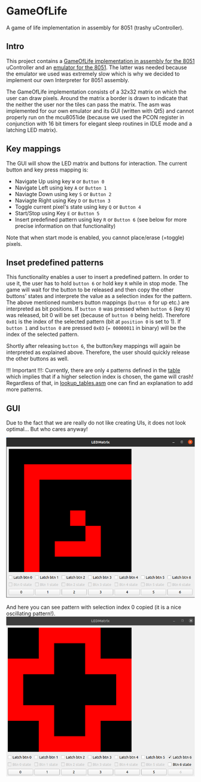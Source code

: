 # GameOfLife
A game of life implementation in assembly for 8051 (trashy uController).

## Intro
This project contains a [GameOfLife implementation in assembly for the 8051](https://github.com/keksklauer4/GameOfLife/blob/master/main/main.asm) uController and an [emulator for the 8051](https://github.com/keksklauer4/GameOfLife/tree/master/emulator). The latter was needed because the emulator we used was extremely slow which is why we decided to implement our own Interpreter for 8051 assembly.

The GameOfLife implementation consists of a 32x32 matrix on which the user can draw pixels. Around the matrix a border is drawn to indicate that the neither the user nor the tiles can pass the matrix.
The asm was implemented for our own emulator and its GUI (written with Qt5) and cannot properly run on the mcu8051ide (because we used the PCON register in conjunction with 16 bit timers for elegant sleep routines in IDLE mode and a latching LED matrix).

## Key mappings
The GUI will show the LED matrix and buttons for interaction. The current button and key press mapping is:
- Navigate Up using key ```W``` or ```Button 0```
- Navigate Left using key ```A``` or ```Button 1```
- Naviagte Down using key ```S``` or ```Button 2```
- Naviagte Right using Key ```D``` or ```Button 3```
- Toggle current pixel's state using key ```Q``` or ```Button 4```
- Start/Stop using Key ```E``` or ```Button 5```
- Insert predefined pattern using key ```R``` or ```Button 6``` (see below for more precise information on that functionality)

Note that when start mode is enabled, you cannot place/erase (=toggle) pixels.

## Inset predefined patterns
This functionality enables a user to insert a predefined pattern. In order to use it, the user has to hold ```button 6``` or hold key ```R``` while in stop mode.
The game will wait for the button to be released and then copy the other buttons' states and interprete the value as a selection index for the pattern.
The above mentioned numbers button mappings (```button 0``` for up etc.) are interpreted as bit positions. If ```button 0``` was pressed when ```button 6``` (key ```R```) was released, bit 0 will be set (because of ```button 0``` being held). Therefore ```0x01``` is the index of the selected pattern (bit at ```position 0``` is set to 1). If ```button 1``` and ```button 0``` are pressed ```0x03``` (```= 00000011``` in binary) will be the index of the selected pattern.

Shortly after releasing ```button 6```, the button/key mappings will again be interpreted as explained above. Therefore, the user should quickly release the other buttons as well.

!!! Important !!!:
Currently, there are only ```4``` patterns defined in the [table](https://github.com/keksklauer4/GameOfLife/blob/master/main/lookup_tables.asm#L132) which implies that if a higher selection index is chosen, the game will crash! Regardless of that, in [lookup_tables.asm](https://github.com/keksklauer4/GameOfLife/blob/master/main/lookup_tables.asm) one can find an explanation to add more patterns.

## GUI
Due to the fact that we are really do not like creating UIs, it does not look optimal... But who cares anyway!

![Emulator running GameOfLife with a classical Glider drawn.](https://github.com/keksklauer4/GameOfLife/blob/master/img/example.png)

And here you can see pattern with selection index 0 copied (it is a nice oscillating pattern!).
![Emulator running GameOfLife with pattern 0 copied onto the screen.](https://github.com/keksklauer4/GameOfLife/blob/master/img/pattern0.png)
